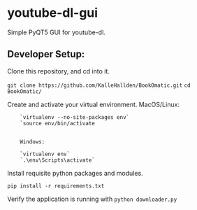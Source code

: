 # youtube-dl-gui

Simple PyQT5 GUI for youtube-dl.

## Developer Setup:

Clone this repository, and cd into it.

`git clone https://github.com/KalleHallden/BookOmatic.git`
`cd BookOmatic/`

Create and activate your virtual environment.
	MacOS/Linux:

		`virtualenv --no-site-packages env`
		`source env/bin/activate


        Windows:

		`virtualenv env`
		`.\env\Scripts\activate`

Install requisite python packages and modules.

`pip install -r requirements.txt`

Verify the application is running with `python downloader.py`
